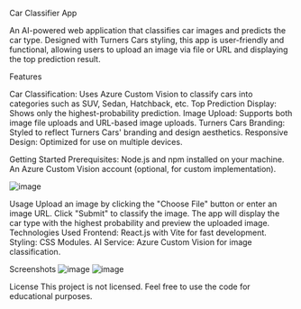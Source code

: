 Car Classifier App

An AI-powered web application that classifies car images and predicts the car type. Designed with Turners Cars styling, this app is user-friendly and functional, allowing users to upload an image via file or URL and displaying the top prediction result.

Features

Car Classification: Uses Azure Custom Vision to classify cars into categories such as SUV, Sedan, Hatchback, etc.
Top Prediction Display: Shows only the highest-probability prediction.
Image Upload: Supports both image file uploads and URL-based image uploads.
Turners Cars Branding: Styled to reflect Turners Cars' branding and design aesthetics.
Responsive Design: Optimized for use on multiple devices.

Getting Started
Prerequisites:
Node.js and npm installed on your machine.
An Azure Custom Vision account (optional, for custom implementation).

![image](https://github.com/user-attachments/assets/af5b6faf-1d22-4749-a8a3-d1db1fb8f385)


Usage
Upload an image by clicking the "Choose File" button or enter an image URL.
Click "Submit" to classify the image.
The app will display the car type with the highest probability and preview the uploaded image.
Technologies Used
Frontend: React.js with Vite for fast development.
Styling: CSS Modules.
AI Service: Azure Custom Vision for image classification.

Screenshots
![image](https://github.com/user-attachments/assets/787491dc-51ab-45fe-ba9d-438ad37a1816)
![image](https://github.com/user-attachments/assets/5cf85b6f-9291-4ca4-8602-1f9fe0add240)

License
This project is not licensed. Feel free to use the code for educational purposes.
